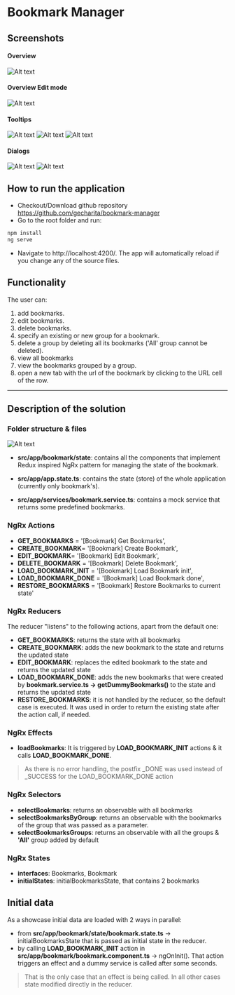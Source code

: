 # Bookmark Manager

## Screenshots

#### Overview
![Alt text](./src/assets/screenshots/b1-all.png?raw=true "Overview")
#### Overview Edit mode
![Alt text](./src/assets/screenshots/b2-all-edit.png?raw=true "Overview Edit mode")
#### Tooltips
![Alt text](./src/assets/screenshots/b3.png?raw=true "Tooltip Groups")
![Alt text](./src/assets/screenshots/b4.png?raw=true "Tooltip Actions")
![Alt text](./src/assets/screenshots/b5.png?raw=true "Tooltip Create")
#### Dialogs
![Alt text](./src/assets/screenshots/b6.png?raw=true "Dialog Create")
![Alt text](./src/assets/screenshots/b7.png?raw=true "Dialog Edit")


## How to run the application

- Checkout/Download github repository https://github.com/gecharita/bookmark-manager
- Go to the root folder and run: 
```sh
npm install
ng serve
```

 - Navigate to http://localhost:4200/. The app will automatically reload if you change any of the source files.

## Functionality

The user can:
1. add bookmarks.
1. edit bookmarks.
1. delete bookmarks.
1. specify an existing or new group for a bookmark.
1. delete a group by deleting all its bookmarks ('All' group cannot be deleted).
1. view all bookmarks
1. view the bookmarks grouped by a group.
1. open a new tab with the url of the bookmark by clicking to the URL cell of the row.
 
---
## Description of the solution

### Folder structure & files
![Alt text](./src/assets/screenshots/b-folder-structure.png?raw=true "Dialog Edit")



- **src/app/bookmark/state**: contains all the components that implement Redux inspired NgRx pattern for managing the state of the bookmark.

- **src/app/app.state.ts**: contains the state (store) of the whole application (currently only bookmark's).

- **src/app/services/bookmark.service.ts**: contains a mock service that returns some predefined bookmarks.

### NgRx Actions
- **GET_BOOKMARKS** = '[Bookmark] Get Bookmarks',
- **CREATE_BOOKMARK**= '[Bookmark] Create Bookmark',
- **EDIT_BOOKMARK**= '[Bookmark] Edit Bookmark',
- **DELETE_BOOKMARK** = '[Bookmark] Delete Bookmark',
- **LOAD_BOOKMARK_INIT** = '[Bookmark] Load Bookmark init',
- **LOAD_BOOKMARK_DONE** = '[Bookmark] Load Bookmark done',
- **RESTORE_BOOKMARKS** = '[Bookmark] Restore Bookmarks to current state'

### NgRx Reducers
The reducer "listens" to the following actions, apart from the default one:

- **GET_BOOKMARKS**: returns the state with all bookmarks
- **CREATE_BOOKMARK**: adds the new bookmark to the state and returns the updated state
- **EDIT_BOOKMARK**: replaces the edited bookmark to the state and returns the updated state
- **LOAD_BOOKMARK_DONE**:  adds the new bookmarks that were created by **bookmark.service.ts -> getDummyBookmarks()** to the state and returns the updated state
- **RESTORE_BOOKMARKS**: it is not handled by the reducer, so the default case is executed. It was used in order to return the existing state after the action call, if needed.

### NgRx Effects

- **loadBookmarks**: It is triggered by **LOAD_BOOKMARK_INIT** actions & it calls **LOAD_BOOKMARK_DONE**.
> As there is no error handling, the postfix _DONE was used instead of _SUCCESS for the LOAD_BOOKMARK_DONE action

### NgRx Selectors 
- **selectBookmarks**: returns an observable with all bookmarks
- **selectBookmarksByGroup**: returns an observable with the bookmarks of the group that was passed as a parameter.
- **selectBookmarksGroups**: returns an observable with all the groups & **'All'** group added by default

### NgRx States
- **interfaces**: Bookmarks, Bookmark
- **initialStates**: initialBookmarksState, that contains 2 bookmarks

## Initial data
As a showcase initial data are loaded with 2 ways in parallel:
- from **src/app/bookmark/state/bookmark.state.ts** -> initialBookmarksState that is passed as initial state in the reducer.
- by calling **LOAD_BOOKMARK_INIT** action in **src/app/bookmark/bookmark.component.ts** -> ngOnInit(). That action triggers an effect and a dummy service is called after some seconds.
> That is the only case that an effect is being called. In all other cases state modified directly in the reducer.
